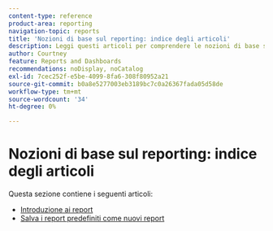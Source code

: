 ```yaml
---
content-type: reference
product-area: reporting
navigation-topic: reports
title: 'Nozioni di base sul reporting: indice degli articoli'
description: Leggi questi articoli per comprendere le nozioni di base sulla generazione di rapporti in Adobe Workfront.
author: Courtney
feature: Reports and Dashboards
recommendations: noDisplay, noCatalog
exl-id: 7cec252f-e5be-4099-8fa6-308f80952a21
source-git-commit: b0a8e5277003eb3189bc7c0a26367fada05d58de
workflow-type: tm+mt
source-wordcount: '34'
ht-degree: 0%

---
```


# Nozioni di base sul reporting: indice degli articoli

<!-- Audited: 4/2025 -->

Questa sezione contiene i seguenti articoli:

* [Introduzione ai report](../../../reports-and-dashboards/reports/reporting/get-started-reports-workfront.md)
* [Salva i report predefiniti come nuovi report](../../../reports-and-dashboards/reports/reporting/save-default-reports-new-reports.md)
  <!--outdated: * [Basic Report Creation Program for the new Workfront experience](https://one.workfront.com/s/basic-report-creation-program)-->
